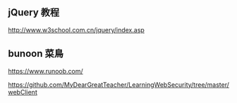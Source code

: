 
## jQuery 教程
http://www.w3school.com.cn/jquery/index.asp

## bunoon 菜鳥

https://www.runoob.com/


https://github.com/MyDearGreatTeacher/LearningWebSecurity/tree/master/webClient
